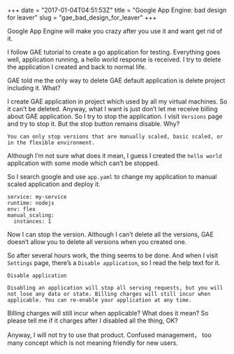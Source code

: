 +++
date = "2017-01-04T04:51:53Z"
title = "Google App Engine: bad design for leaver"
slug = "gae_bad_design_for_leaver"
+++

Google App Engine will make you crazy after you use it and want get rid of it.

I follow GAE tutorial to create a go application for testing. Everything goes well, application running, a hello world response is received. I try to delete the application I created and back to normal life.

GAE told me the only way to delete GAE default application is delete project including it.  What?

I create GAE application in project which used by all my virtual machines. So it can’t be deleted. Anyway, what I want is just don’t let me receive billing about GAE application. So I try to stop the application. I visit `Versions` page and try to stop it. But the stop button remains disable. Why?

    You can only stop versions that are manually scaled, basic scaled, or in the flexible environment.

Although I’m not sure what does it mean, I guess I created the `hello world` application with some mode which can’t be stopped.

So I search google and use `app.yaml` to change my application to manual scaled application and deploy it.

    service: my-service
    runtime: nodejs
    env: flex
    manual_scaling:
      instances: 1

Now I can stop the version. Although I can’t delete all the versions, GAE doesn’t allow you to delete all versions when you created one.

So after several hours work, the thing seems to be done. And when I visit `Settings` page, there’s a `Disable application`, so I read the help text for it.

    Disable application

    Disabling an application will stop all serving requests, but you will not lose any data or state. Billing charges will still incur when applicable. You can re-enable your application at any time.

Billing charges will still incur when applicable? What does it mean? So please tell me if it charges after I disabled all the thing, OK?

Anyway, I will not try to use that product. Confused management， too many concept which is not meaning friendly for new users.
